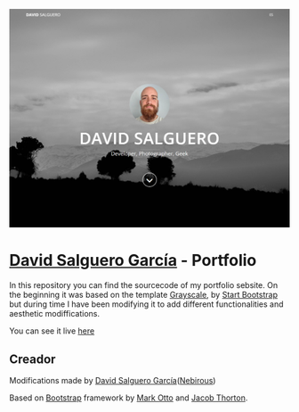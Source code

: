 ![Alt text](/Res/preview.png)
# [David Salguero García](http://soy.nebirous.es/) - Portfolio

In this repository you can find the sourcecode of my portfolio sebsite. On the beginning it was based on the template [Grayscale]([http://startbootstrap.com/template-overviews/grayscale/](https://startbootstrap.com/theme/grayscale)), by [Start Bootstrap](http://startbootstrap.com/) but during time I have been modifying it to add different functionalities and aesthetic modiffications. 

You can see it live [here](https://nebirous.github.io/Portfolio/)

## Creador

Modifications made by [David Salguero García](https://nebirous.github.io/Portfolio/)([Nebirous](http://twitter.com/nebirous))

Based on [Bootstrap](http://getbootstrap.com/) framework by [Mark Otto](https://twitter.com/mdo) and [Jacob Thorton](https://twitter.com/fat).
